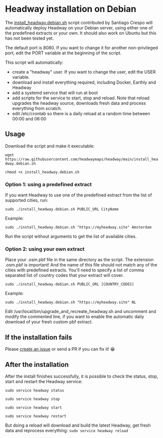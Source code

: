 # Headway installation on Debian

The [install_headway.debian.sh](./install_headway.debian.sh) script contributed by Santiago Crespo will automatically deploy Headway on your Debian server, using either one of the predefined extracts or your own. It should also work on Ubuntu but this has not been tested yet.

The default port is 8080. If you want to change it for another non-privileged port, edit the PORT variable at the beginning of the script.

This script will automatically:
 * create a "headway" user. If you want to change the user, edit the USER variable.
 * download and install everything required, including Docker, Earthly and Headway
 * add a systemd service that will run at boot
 * add scripts for the service to start, stop and reload. Note that reload upgrades the headway source, downloads fresh data and process everything from scratch.
 * edit /etc/crontab so there is a daily reload at a random time between 00:00 and 06:00

## Usage

Download the script and make it executable:

`wget https://raw.githubusercontent.com/headwaymaps/headway/main/install_headway.debian.sh`

`chmod +x install_headway.debian.sh`

### Option 1: using a predefined extract

If you want Headway to use one of the predefined extract from the list of supported cities, run:

`sudo ./install_headway.debian.sh PUBLIC_URL CityName`

Example:

`sudo ./install_headway.debian.sh "https://myheadway.site" Amsterdam`

Run the script without arguments to get the list of available cities.

### Option 2: using your own extract

Place your .osm.pbf file in the same directory as the script. The extension .osm.pbf is important! And the name of this file should not match any of the cities with predefined extracts. You'll need to specify a list of comma separated list of country codes that your extract will cover.

`sudo ./install_headway.debian.sh PUBLIC_URL [COUNTRY_CODES]`

Example:

`sudo ./install_headway.debian.sh "https://myheadway.site" NL`

Edit /usr/local/bin/upgrade_and_recreate_headway.sh and uncomment and modify the commented line, if you want to enable the automatic daily download of your fresh custom pbf extract.

## If the installation fails

Please [create an issue](https://github.com/headwaymaps/headway/issues/new) or send a PR if you can fix it! 😁

## After the installation

After the install finishes successfully, it is possible to check the status, stop, start and restart the Headway service:

`sudo service headway status`

`sudo service headway stop`

`sudo service headway start`

`sudo service headway restart`

But doing a reload will download and build the latest Headway, get fresh data and reprocess everything:
`sudo service headway reload`

